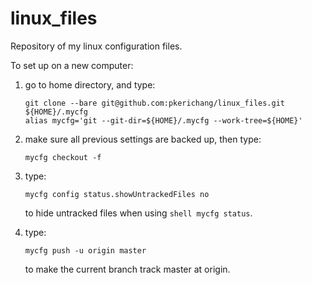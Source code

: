 # linux_files
Repository of my linux configuration files.

To set up on a new computer:

1. go to home directory, and type:

   ```shell
   git clone --bare git@github.com:pkerichang/linux_files.git ${HOME}/.mycfg
   alias mycfg='git --git-dir=${HOME}/.mycfg --work-tree=${HOME}'
   ```

2. make sure all previous settings are backed up, then type:

   ```shell
   mycfg checkout -f
   ```

3. type:

   ```shell
   mycfg config status.showUntrackedFiles no
   ```
   
   to hide untracked files when using ```shell mycfg status```.

4. type:

   ```shell
   mycfg push -u origin master
   ```

   to make the current branch track master at origin.
